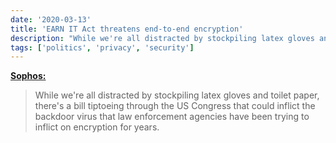 ```yaml
---
date: '2020-03-13'
title: 'EARN IT Act threatens end-to-end encryption'
description: "While we're all distracted by stockpiling latex gloves and toilet paper, there's a bill tiptoeing through the US Congress that could inflict the backdoor virus that law enforcement agencies have been trying to inflict on encryption for years."
tags: ['politics', 'privacy', 'security']
---
```


**[Sophos:](https://nakedsecurity.sophos.com/2020/03/13/earn-it-act-threatens-end-to-end-encryption/)**

> While we're all distracted by stockpiling latex gloves and toilet paper, there's a bill tiptoeing through the US Congress that could inflict the backdoor virus that law enforcement agencies have been trying to inflict on encryption for years.<!-- excerpt -->
